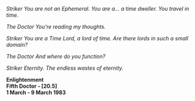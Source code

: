 _Striker_ _You are not an Ephemeral. You are a... a time dweller. You travel in time._

_The Doctor_ _You're reading my thoughts._

_Striker_ _You are a Time Lord, a lord of time. Are there lords in such a small domain?_

_The Doctor_ _And where do you function?_

_Striker_ _Eternity. The endless wastes of eternity._

**Enlightenment  
Fifth Doctor - [20.5]  
1 March - 9 March 1983**
